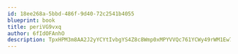 ```yaml
---
id: 18ee268a-5bbd-486f-9d40-72c2541b4055
blueprint: book
title: periVG9vxq
author: 6fIdOFAnhO
description: TpxHPM3m8AA2J2yYCYtIvbgYS4Z8c8Wmp0xMPYVVQc761YCWy49rWM1Ew7OVI9LZedBYRMNwDv4RqqlqNi2ELolNeeEifQn2ksqB
---
```

